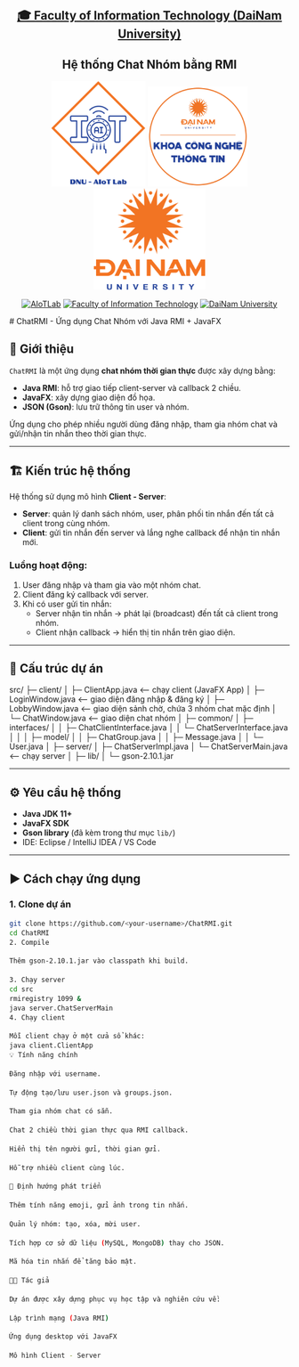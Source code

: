 <h2 align="center">
    <a href="https://dainam.edu.vn/vi/khoa-cong-nghe-thong-tin">
    🎓 Faculty of Information Technology (DaiNam University)
    </a>
</h2>
<h2 align="center">
  Hệ thống Chat Nhóm bằng RMI
</h2>
<div align="center">
    <p align="center">
        <img src="docs/aiotlab_logo.png" alt="AIoTLab Logo" width="170"/>
        <img src="docs/fitdnu_logo.png" alt="AIoTLab Logo" width="180"/>
        <img src="docs/dnu_logo.png" alt="DaiNam University Logo" width="200"/>
    </p>

[![AIoTLab](https://img.shields.io/badge/AIoTLab-green?style=for-the-badge)](https://www.facebook.com/DNUAIoTLab)
[![Faculty of Information Technology](https://img.shields.io/badge/Faculty%20of%20Information%20Technology-blue?style=for-the-badge)](https://dainam.edu.vn/vi/khoa-cong-nghe-thong-tin)
[![DaiNam University](https://img.shields.io/badge/DaiNam%20University-orange?style=for-the-badge)](https://dainam.edu.vn)

</div>
# ChatRMI - Ứng dụng Chat Nhóm với Java RMI + JavaFX

## 📌 Giới thiệu
`ChatRMI` là một ứng dụng **chat nhóm thời gian thực** được xây dựng bằng:
- **Java RMI**: hỗ trợ giao tiếp client-server và callback 2 chiều.
- **JavaFX**: xây dựng giao diện đồ họa.
- **JSON (Gson)**: lưu trữ thông tin user và nhóm.

Ứng dụng cho phép nhiều người dùng đăng nhập, tham gia nhóm chat và gửi/nhận tin nhắn theo thời gian thực.

---

## 🏗️ Kiến trúc hệ thống

Hệ thống sử dụng mô hình **Client - Server**:
- **Server**: quản lý danh sách nhóm, user, phân phối tin nhắn đến tất cả client trong cùng nhóm.
- **Client**: gửi tin nhắn đến server và lắng nghe callback để nhận tin nhắn mới.

### Luồng hoạt động:
1. User đăng nhập và tham gia vào một nhóm chat.
2. Client đăng ký callback với server.
3. Khi có user gửi tin nhắn:
   - Server nhận tin nhắn → phát lại (broadcast) đến tất cả client trong nhóm.
   - Client nhận callback → hiển thị tin nhắn trên giao diện.

---

## 📂 Cấu trúc dự án
src/
 ├─ client/
 │   ├─ ClientApp.java        <-- chạy client (JavaFX App)
 │   ├─ LoginWindow.java      <-- giao diện đăng nhập & đăng ký
 │   ├─ LobbyWindow.java      <-- giao diện sảnh chờ, chứa 3 nhóm chat mặc định
 │   └─ ChatWindow.java       <-- giao diện chat nhóm
 │
 ├─ common/
 │   ├─ interfaces/
 │   │   ├─ ChatClientInterface.java
 │   │   └─ ChatServerInterface.java
 │   │
 │   ├─ model/
 │   │   ├─ ChatGroup.java
 │   │   ├─ Message.java
 │   │   └─ User.java
 │
 ├─ server/
 │   ├─ ChatServerImpl.java
 │   └─ ChatServerMain.java   <-- chạy server
 │
 ├─ lib/
 │   └─ gson-2.10.1.jar


---

## ⚙️ Yêu cầu hệ thống
- **Java JDK 11+**
- **JavaFX SDK**
- **Gson library** (đã kèm trong thư mục `lib/`)
- IDE: Eclipse / IntelliJ IDEA / VS Code

---

## ▶️ Cách chạy ứng dụng

### 1. Clone dự án
```bash
git clone https://github.com/<your-username>/ChatRMI.git
cd ChatRMI
2. Compile

Thêm gson-2.10.1.jar vào classpath khi build.

3. Chạy server
cd src
rmiregistry 1099 &
java server.ChatServerMain
4. Chạy client

Mỗi client chạy ở một cửa sổ khác:
java client.ClientApp
💡 Tính năng chính

Đăng nhập với username.

Tự động tạo/lưu user.json và groups.json.

Tham gia nhóm chat có sẵn.

Chat 2 chiều thời gian thực qua RMI callback.

Hiển thị tên người gửi, thời gian gửi.

Hỗ trợ nhiều client cùng lúc.

🔮 Định hướng phát triển

Thêm tính năng emoji, gửi ảnh trong tin nhắn.

Quản lý nhóm: tạo, xóa, mời user.

Tích hợp cơ sở dữ liệu (MySQL, MongoDB) thay cho JSON.

Mã hóa tin nhắn để tăng bảo mật.

👨‍💻 Tác giả

Dự án được xây dựng phục vụ học tập và nghiên cứu về:

Lập trình mạng (Java RMI)

Ứng dụng desktop với JavaFX

Mô hình Client - Server